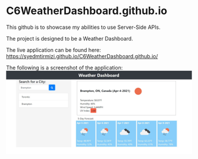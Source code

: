 # C6WeatherDashboard.github.io

This github is to showcase my abilities to use Server-Side APIs.

The project is designed to be a Weather Dashboard.

The live application can be found here: https://syedmtirmizi.github.io/C6WeatherDashboard.github.io/

The following is a screenshot of the application: ![here](https://github.com/syedmtirmizi/C6WeatherDashboard.github.io/blob/main/assets/images/Screenshot.JPG)